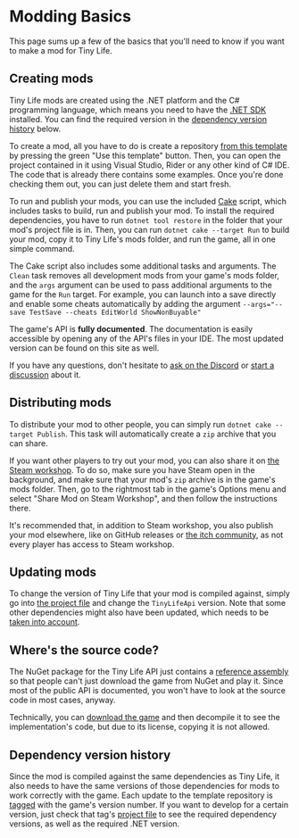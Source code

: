 # Modding Basics
This page sums up a few of the basics that you'll need to know if you want to make a mod for Tiny Life.

## Creating mods
Tiny Life mods are created using the .NET platform and the C# programming language, which means you need to have the [.NET SDK](https://dotnet.microsoft.com/en-us/download) installed. You can find the required version in the [dependency version history](#dependency-version-history) below.

To create a mod, all you have to do is create a repository [from this template](https://github.com/Ellpeck/TinyLifeExampleMod) by pressing the green "Use this template" button. Then, you can open the project contained in it using Visual Studio, Rider or any other kind of C# IDE. The code that is already there contains some examples. Once you're done checking them out, you can just delete them and start fresh.

To run and publish your mods, you can use the included [Cake](https://cakebuild.net/) script, which includes tasks to build, run and publish your mod. To install the required dependencies, you have to run `dotnet tool restore` in the folder that your mod's project file is in. Then, you can run `dotnet cake --target Run` to build your mod, copy it to Tiny Life's mods folder, and run the game, all in one simple command. 

The Cake script also includes some additional tasks and arguments. The `Clean` task removes all development mods from your game's mods folder, and the `args` argument can be used to pass additional arguments to the game for the `Run` target. For example, you can launch into a save directly and enable some cheats automatically by adding the argument `--args="--save TestSave --cheats EditWorld ShowNonBuyable"`

The game's API is **fully documented**. The documentation is easily accessible by opening any of the API's files in your IDE. The most updated version can be found on this site as well.

If you have any questions, don't hesitate to [ask on the Discord](https://link.tinylifegame.com/discordweb) or [start a discussion](https://github.com/Ellpeck/TinyLifeExampleMod/discussions) about it.

## Distributing mods
To distribute your mod to other people, you can simply run `dotnet cake --target Publish`. This task will automatically create a `zip` archive that you can share. 

If you want other players to try out your mod, you can also share it on [the Steam workshop](https://steamcommunity.com/app/1651490/workshop/). To do so, make sure you have Steam open in the background, and make sure that your mod's `zip` archive is in the game's mods folder. Then, go to the rightmost tab in the game's Options menu and select "Share Mod on Steam Workshop", and then follow the instructions there.

It's recommended that, in addition to Steam workshop, you also publish your mod elsewhere, like on GitHub releases or [the itch community](https://itch.io/board/1032686/mods), as not every player has access to Steam workshop.

## Updating mods
To change the version of Tiny Life that your mod is compiled against, simply go into [the project file](https://github.com/Ellpeck/TinyLifeExampleMod/blob/main/ExampleMod.csproj) and change the `TinyLifeApi` version. Note that some other dependencies might also have been updated, which needs to be [taken into account](#dependency-version-history).

## Where's the source code?
The NuGet package for the Tiny Life API just contains a [reference assembly](https://docs.microsoft.com/en-us/dotnet/standard/assembly/reference-assemblies) so that people can't just download the game from NuGet and play it. Since most of the public API is documented, you won't have to look at the source code in most cases, anyway.

Technically, you can [download the game](https://tinylifegame.com/) and then decompile it to see the implementation's code, but due to its license, copying it is not allowed.

## Dependency version history
Since the mod is compiled against the same dependencies as Tiny Life, it also needs to have the same versions of those dependencies for mods to work correctly with the game. Each update to the template repository is [tagged](https://github.com/Ellpeck/TinyLifeExampleMod/tags) with the game's version number. If you want to develop for a certain version, just check that tag's [project file](https://github.com/Ellpeck/TinyLifeExampleMod/blob/main/ExampleMod.csproj) to see the required dependency versions, as well as the required .NET version.
